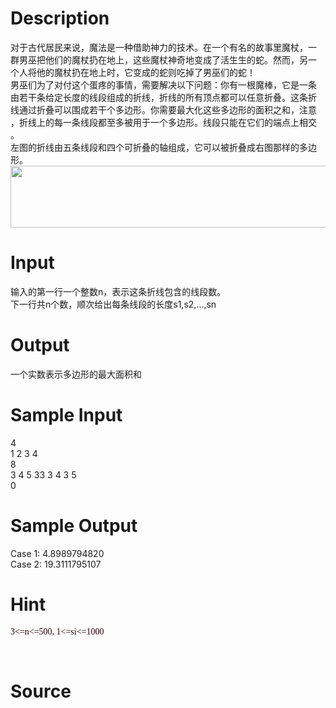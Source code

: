 
# Description

<div class="content"><div>对于古代居民来说，魔法是一种借助神力的技术。在一个有名的故事里魔杖，一</div>
<div>群男巫把他们的魔杖扔在地上，这些魔杖神奇地变成了活生生的蛇。然而，另一</div>
<div>个人将他的魔杖扔在地上时，它变成的蛇则吃掉了男巫们的蛇！</div>
<div>男巫们为了对付这个蛋疼的事情，需要解决以下问题：你有一根魔棒，它是一条</div>
<div>由若干条给定长度的线段组成的折线，折线的所有顶点都可以任意折叠。这条折</div>
<div>线通过折叠可以围成若干个多边形。你需要最大化这些多边形的面积之和，注意</div>
<div>，折线上的每一条线段都至多被用于一个多边形。线段只能在它们的端点上相交</div>
<div>。</div>
<div>左图的折线由五条线段和四个可折叠的轴组成，它可以被折叠成右图那样的多边</div>
<div>形。</div>
<div><img src="/source/bzoj/3964/img/aHR0cHM6Ly9seWRzeS5jb20vSnVkZ2VPbmxpbmUvdXBsb2FkLzIwMTUwNC81NS5qcGc=.jpg" width="826" height="99" alt=""/></div>
<div></div>
<p></p></div>

# Input

<div class="content"><div>输入的第一行一个整数n，表示这条折线包含的线段数。</div>
<div>下一行共n个数，顺次给出每条线段的长度s1,s2,...,sn</div>
<div></div>
<p></p></div>

# Output

<div class="content"><div>一个实数表示多边形的最大面积和</div>
<div>
<div></div>
</div>
<p></p></div>

# Sample Input

<div class="content"><span class="sampledata">4<br/>
1 2 3 4<br/>
8<br/>
3 4 5 33 3 4 3 5<br/>
0<br/>
</span></div>

# Sample Output

<div class="content"><span class="sampledata">Case 1: 4.8989794820<br/>
Case 2: 19.3111795107</span></div>

# Hint

<div class="content"><p></p><p><span style="color: rgb(32, 0, 0); font-family: &#39;Times New Roman&#39;, 宋体; font-size: 14px;">3&lt;=n&lt;=500, 1&lt;=si&lt;=1000</span></p><br/>
<p></p><p></p></div>

# Source

<div class="content"><p><a href="problemset.php?search="></a></p></div>

